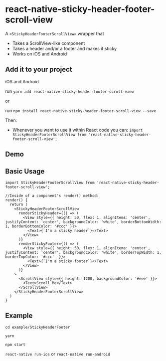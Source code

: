 # react-native-sticky-header-footer-scroll-view

A `<StickyHeaderFooterScrollView>` wrapper that

- Takes a ScrollView-like component
- Takes a header and/or a footer and makes it sticky
- Works on iOS and Android

## Add it to your project

iOS and Android

run `yarn add react-native-sticky-header-footer-scroll-view`

or

run `npm install react-native-sticky-header-footer-scroll-view --save`

Then:

- Whenever you want to use it within React code you can: `import
StickyHeaderFooterScrollView from 'react-native-sticky-header-footer-scroll-view';`

## Demo

## Basic Usage

```
import StickyHeaderFooterScrollView from 'react-native-sticky-header-footer-scroll-view';

//Inside of a component's render() method:
render() {
  return (
    <StickyHeaderFooterScrollView
      renderStickyHeader={() => (
        <View style={{ height: 50, flex: 1, alignItems: 'center', justifyContent: 'center', backgroundColor: 'white', borderBottomWidth: 1, borderBottomColor: '#ccc' }}>
          <Text>{`I'm a sticky header`}</Text>
        </View>
      )}
      renderStickyFooter={() => (
        <View style={{ height: 50, flex: 1, alignItems: 'center', justifyContent: 'center', backgroundColor: 'white', borderTopWidth: 1, borderTopColor: '#ccc'  }}>
          <Text>{`I'm a sticky footer`}</Text>
        </View>
      )}
    >
      <ScrollView style={{ height: 1200, backgroundColor: '#eee' }}>
        <Text>Scroll Me</Text>
      </ScrollView>
    </StickyHeaderFooterScrollView>
  )
}
```

## Example

`cd example/StickyHeaderFooter`

`yarn`

`npm start`

`react-native run-ios` or `react-native run-android`
